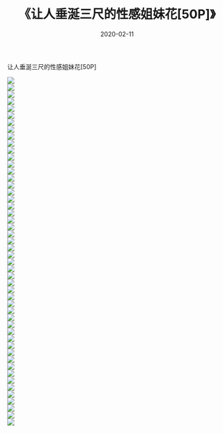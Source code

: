 ﻿---
layout: post
title:  《让人垂涎三尺的性感姐妹花[50P]》
date:   2020-02-11
img: http://img.660000.xyz/Sharelink/唯美/2020/让人垂涎三尺的性感姐妹花[50P]/000.jpg
categories: [美女, 清纯, 唯美]
---

让人垂涎三尺的性感姐妹花[50P]

  ![](http://img.660000.xyz/Sharelink/唯美/2020/让人垂涎三尺的性感姐妹花[50P]/001.jpg) <br> ![](http://img.660000.xyz/Sharelink/唯美/2020/让人垂涎三尺的性感姐妹花[50P]/002.jpg) <br> ![](http://img.660000.xyz/Sharelink/唯美/2020/让人垂涎三尺的性感姐妹花[50P]/003.jpg) <br> ![](http://img.660000.xyz/Sharelink/唯美/2020/让人垂涎三尺的性感姐妹花[50P]/004.jpg) <br> ![](http://img.660000.xyz/Sharelink/唯美/2020/让人垂涎三尺的性感姐妹花[50P]/005.jpg) <br> ![](http://img.660000.xyz/Sharelink/唯美/2020/让人垂涎三尺的性感姐妹花[50P]/006.jpg) <br> ![](http://img.660000.xyz/Sharelink/唯美/2020/让人垂涎三尺的性感姐妹花[50P]/007.jpg) <br> ![](http://img.660000.xyz/Sharelink/唯美/2020/让人垂涎三尺的性感姐妹花[50P]/008.jpg) <br> ![](http://img.660000.xyz/Sharelink/唯美/2020/让人垂涎三尺的性感姐妹花[50P]/009.jpg) <br> ![](http://img.660000.xyz/Sharelink/唯美/2020/让人垂涎三尺的性感姐妹花[50P]/010.jpg) <br> ![](http://img.660000.xyz/Sharelink/唯美/2020/让人垂涎三尺的性感姐妹花[50P]/011.jpg) <br> ![](http://img.660000.xyz/Sharelink/唯美/2020/让人垂涎三尺的性感姐妹花[50P]/012.jpg) <br> ![](http://img.660000.xyz/Sharelink/唯美/2020/让人垂涎三尺的性感姐妹花[50P]/013.jpg) <br> ![](http://img.660000.xyz/Sharelink/唯美/2020/让人垂涎三尺的性感姐妹花[50P]/014.jpg) <br> ![](http://img.660000.xyz/Sharelink/唯美/2020/让人垂涎三尺的性感姐妹花[50P]/015.jpg) <br> ![](http://img.660000.xyz/Sharelink/唯美/2020/让人垂涎三尺的性感姐妹花[50P]/016.jpg) <br> ![](http://img.660000.xyz/Sharelink/唯美/2020/让人垂涎三尺的性感姐妹花[50P]/017.jpg) <br> ![](http://img.660000.xyz/Sharelink/唯美/2020/让人垂涎三尺的性感姐妹花[50P]/018.jpg) <br> ![](http://img.660000.xyz/Sharelink/唯美/2020/让人垂涎三尺的性感姐妹花[50P]/019.jpg) <br> ![](http://img.660000.xyz/Sharelink/唯美/2020/让人垂涎三尺的性感姐妹花[50P]/020.jpg) <br> ![](http://img.660000.xyz/Sharelink/唯美/2020/让人垂涎三尺的性感姐妹花[50P]/021.jpg) <br> ![](http://img.660000.xyz/Sharelink/唯美/2020/让人垂涎三尺的性感姐妹花[50P]/022.jpg) <br> ![](http://img.660000.xyz/Sharelink/唯美/2020/让人垂涎三尺的性感姐妹花[50P]/023.jpg) <br> ![](http://img.660000.xyz/Sharelink/唯美/2020/让人垂涎三尺的性感姐妹花[50P]/024.jpg) <br> ![](http://img.660000.xyz/Sharelink/唯美/2020/让人垂涎三尺的性感姐妹花[50P]/025.jpg) <br> ![](http://img.660000.xyz/Sharelink/唯美/2020/让人垂涎三尺的性感姐妹花[50P]/026.jpg) <br> ![](http://img.660000.xyz/Sharelink/唯美/2020/让人垂涎三尺的性感姐妹花[50P]/027.jpg) <br> ![](http://img.660000.xyz/Sharelink/唯美/2020/让人垂涎三尺的性感姐妹花[50P]/028.jpg) <br> ![](http://img.660000.xyz/Sharelink/唯美/2020/让人垂涎三尺的性感姐妹花[50P]/029.jpg) <br> ![](http://img.660000.xyz/Sharelink/唯美/2020/让人垂涎三尺的性感姐妹花[50P]/030.jpg) <br> ![](http://img.660000.xyz/Sharelink/唯美/2020/让人垂涎三尺的性感姐妹花[50P]/031.jpg) <br> ![](http://img.660000.xyz/Sharelink/唯美/2020/让人垂涎三尺的性感姐妹花[50P]/032.jpg) <br> ![](http://img.660000.xyz/Sharelink/唯美/2020/让人垂涎三尺的性感姐妹花[50P]/033.jpg) <br> ![](http://img.660000.xyz/Sharelink/唯美/2020/让人垂涎三尺的性感姐妹花[50P]/034.jpg) <br> ![](http://img.660000.xyz/Sharelink/唯美/2020/让人垂涎三尺的性感姐妹花[50P]/035.jpg) <br> ![](http://img.660000.xyz/Sharelink/唯美/2020/让人垂涎三尺的性感姐妹花[50P]/036.jpg) <br> ![](http://img.660000.xyz/Sharelink/唯美/2020/让人垂涎三尺的性感姐妹花[50P]/037.jpg) <br> ![](http://img.660000.xyz/Sharelink/唯美/2020/让人垂涎三尺的性感姐妹花[50P]/038.jpg) <br> ![](http://img.660000.xyz/Sharelink/唯美/2020/让人垂涎三尺的性感姐妹花[50P]/039.jpg) <br> ![](http://img.660000.xyz/Sharelink/唯美/2020/让人垂涎三尺的性感姐妹花[50P]/040.jpg) <br> ![](http://img.660000.xyz/Sharelink/唯美/2020/让人垂涎三尺的性感姐妹花[50P]/041.jpg) <br> ![](http://img.660000.xyz/Sharelink/唯美/2020/让人垂涎三尺的性感姐妹花[50P]/042.jpg) <br> ![](http://img.660000.xyz/Sharelink/唯美/2020/让人垂涎三尺的性感姐妹花[50P]/043.jpg) <br> ![](http://img.660000.xyz/Sharelink/唯美/2020/让人垂涎三尺的性感姐妹花[50P]/044.jpg) <br> ![](http://img.660000.xyz/Sharelink/唯美/2020/让人垂涎三尺的性感姐妹花[50P]/045.jpg) <br> ![](http://img.660000.xyz/Sharelink/唯美/2020/让人垂涎三尺的性感姐妹花[50P]/046.jpg) <br> ![](http://img.660000.xyz/Sharelink/唯美/2020/让人垂涎三尺的性感姐妹花[50P]/047.jpg) <br> ![](http://img.660000.xyz/Sharelink/唯美/2020/让人垂涎三尺的性感姐妹花[50P]/048.jpg) <br> ![](http://img.660000.xyz/Sharelink/唯美/2020/让人垂涎三尺的性感姐妹花[50P]/049.jpg) <br> ![](http://img.660000.xyz/Sharelink/唯美/2020/让人垂涎三尺的性感姐妹花[50P]/050.jpg) <br>